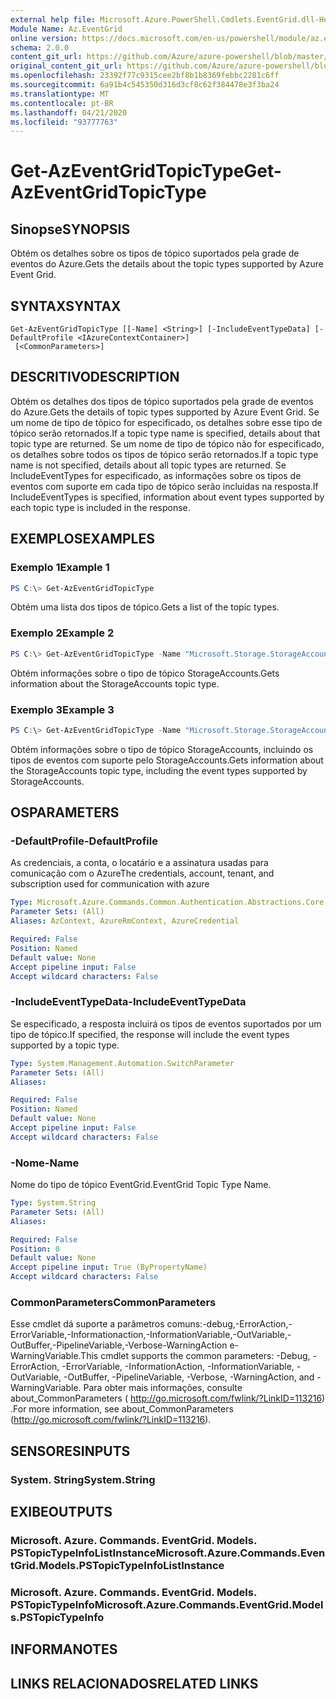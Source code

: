 ```yaml
---
external help file: Microsoft.Azure.PowerShell.Cmdlets.EventGrid.dll-Help.xml
Module Name: Az.EventGrid
online version: https://docs.microsoft.com/en-us/powershell/module/az.eventgrid/get-azeventgridtopictype
schema: 2.0.0
content_git_url: https://github.com/Azure/azure-powershell/blob/master/src/EventGrid/EventGrid/help/Get-AzEventGridTopicType.md
original_content_git_url: https://github.com/Azure/azure-powershell/blob/master/src/EventGrid/EventGrid/help/Get-AzEventGridTopicType.md
ms.openlocfilehash: 23392f77c9315cee2bf8b1b8369febbc2281c6ff
ms.sourcegitcommit: 6a91b4c545350d316d3cf8c62f384478e3f3ba24
ms.translationtype: MT
ms.contentlocale: pt-BR
ms.lasthandoff: 04/21/2020
ms.locfileid: "93777763"
---
```

# <span data-ttu-id="dd6ca-101">Get-AzEventGridTopicType</span><span class="sxs-lookup"><span data-stu-id="dd6ca-101">Get-AzEventGridTopicType</span></span>

## <span data-ttu-id="dd6ca-102">Sinopse</span><span class="sxs-lookup"><span data-stu-id="dd6ca-102">SYNOPSIS</span></span>
<span data-ttu-id="dd6ca-103">Obtém os detalhes sobre os tipos de tópico suportados pela grade de eventos do Azure.</span><span class="sxs-lookup"><span data-stu-id="dd6ca-103">Gets the details about the topic types supported by Azure Event Grid.</span></span>

## <span data-ttu-id="dd6ca-104">SYNTAX</span><span class="sxs-lookup"><span data-stu-id="dd6ca-104">SYNTAX</span></span>

```
Get-AzEventGridTopicType [[-Name] <String>] [-IncludeEventTypeData] [-DefaultProfile <IAzureContextContainer>]
 [<CommonParameters>]
```

## <span data-ttu-id="dd6ca-105">DESCRITIVO</span><span class="sxs-lookup"><span data-stu-id="dd6ca-105">DESCRIPTION</span></span>
<span data-ttu-id="dd6ca-106">Obtém os detalhes dos tipos de tópico suportados pela grade de eventos do Azure.</span><span class="sxs-lookup"><span data-stu-id="dd6ca-106">Gets the details of topic types supported by Azure Event Grid.</span></span>
<span data-ttu-id="dd6ca-107">Se um nome de tipo de tópico for especificado, os detalhes sobre esse tipo de tópico serão retornados.</span><span class="sxs-lookup"><span data-stu-id="dd6ca-107">If a topic type name is specified, details about that topic type are returned.</span></span>
<span data-ttu-id="dd6ca-108">Se um nome de tipo de tópico não for especificado, os detalhes sobre todos os tipos de tópico serão retornados.</span><span class="sxs-lookup"><span data-stu-id="dd6ca-108">If a topic type name is not specified, details about all topic types are returned.</span></span>
<span data-ttu-id="dd6ca-109">Se IncludeEventTypes for especificado, as informações sobre os tipos de eventos com suporte em cada tipo de tópico serão incluídas na resposta.</span><span class="sxs-lookup"><span data-stu-id="dd6ca-109">If IncludeEventTypes is specified, information about event types supported by each topic type is included in the response.</span></span>

## <span data-ttu-id="dd6ca-110">EXEMPLOS</span><span class="sxs-lookup"><span data-stu-id="dd6ca-110">EXAMPLES</span></span>

### <span data-ttu-id="dd6ca-111">Exemplo 1</span><span class="sxs-lookup"><span data-stu-id="dd6ca-111">Example 1</span></span>
```powershell
PS C:\> Get-AzEventGridTopicType
```

<span data-ttu-id="dd6ca-112">Obtém uma lista dos tipos de tópico.</span><span class="sxs-lookup"><span data-stu-id="dd6ca-112">Gets a list of the topic types.</span></span>

### <span data-ttu-id="dd6ca-113">Exemplo 2</span><span class="sxs-lookup"><span data-stu-id="dd6ca-113">Example 2</span></span>
```powershell
PS C:\> Get-AzEventGridTopicType -Name "Microsoft.Storage.StorageAccounts"
```

<span data-ttu-id="dd6ca-114">Obtém informações sobre o tipo de tópico StorageAccounts.</span><span class="sxs-lookup"><span data-stu-id="dd6ca-114">Gets information about the StorageAccounts topic type.</span></span>

### <span data-ttu-id="dd6ca-115">Exemplo 3</span><span class="sxs-lookup"><span data-stu-id="dd6ca-115">Example 3</span></span>
```powershell
PS C:\> Get-AzEventGridTopicType -Name "Microsoft.Storage.StorageAccounts" -IncludeEventTypeData
```

<span data-ttu-id="dd6ca-116">Obtém informações sobre o tipo de tópico StorageAccounts, incluindo os tipos de eventos com suporte pelo StorageAccounts.</span><span class="sxs-lookup"><span data-stu-id="dd6ca-116">Gets information about the StorageAccounts topic type, including the event types supported by StorageAccounts.</span></span>

## <span data-ttu-id="dd6ca-117">OS</span><span class="sxs-lookup"><span data-stu-id="dd6ca-117">PARAMETERS</span></span>

### <span data-ttu-id="dd6ca-118">-DefaultProfile</span><span class="sxs-lookup"><span data-stu-id="dd6ca-118">-DefaultProfile</span></span>
<span data-ttu-id="dd6ca-119">As credenciais, a conta, o locatário e a assinatura usadas para comunicação com o Azure</span><span class="sxs-lookup"><span data-stu-id="dd6ca-119">The credentials, account, tenant, and subscription used for communication with azure</span></span>

```yaml
Type: Microsoft.Azure.Commands.Common.Authentication.Abstractions.Core.IAzureContextContainer
Parameter Sets: (All)
Aliases: AzContext, AzureRmContext, AzureCredential

Required: False
Position: Named
Default value: None
Accept pipeline input: False
Accept wildcard characters: False
```

### <span data-ttu-id="dd6ca-120">-IncludeEventTypeData</span><span class="sxs-lookup"><span data-stu-id="dd6ca-120">-IncludeEventTypeData</span></span>
<span data-ttu-id="dd6ca-121">Se especificado, a resposta incluirá os tipos de eventos suportados por um tipo de tópico.</span><span class="sxs-lookup"><span data-stu-id="dd6ca-121">If specified, the response will include the event types supported by a topic type.</span></span>

```yaml
Type: System.Management.Automation.SwitchParameter
Parameter Sets: (All)
Aliases:

Required: False
Position: Named
Default value: None
Accept pipeline input: False
Accept wildcard characters: False
```

### <span data-ttu-id="dd6ca-122">-Nome</span><span class="sxs-lookup"><span data-stu-id="dd6ca-122">-Name</span></span>
<span data-ttu-id="dd6ca-123">Nome do tipo de tópico EventGrid.</span><span class="sxs-lookup"><span data-stu-id="dd6ca-123">EventGrid Topic Type Name.</span></span>

```yaml
Type: System.String
Parameter Sets: (All)
Aliases:

Required: False
Position: 0
Default value: None
Accept pipeline input: True (ByPropertyName)
Accept wildcard characters: False
```

### <span data-ttu-id="dd6ca-124">CommonParameters</span><span class="sxs-lookup"><span data-stu-id="dd6ca-124">CommonParameters</span></span>
<span data-ttu-id="dd6ca-125">Esse cmdlet dá suporte a parâmetros comuns:-debug,-ErrorAction,-ErrorVariable,-Informationaction,-InformationVariable,-OutVariable,-OutBuffer,-PipelineVariable,-Verbose-WarningAction e-WarningVariable.</span><span class="sxs-lookup"><span data-stu-id="dd6ca-125">This cmdlet supports the common parameters: -Debug, -ErrorAction, -ErrorVariable, -InformationAction, -InformationVariable, -OutVariable, -OutBuffer, -PipelineVariable, -Verbose, -WarningAction, and -WarningVariable.</span></span> <span data-ttu-id="dd6ca-126">Para obter mais informações, consulte about_CommonParameters ( http://go.microsoft.com/fwlink/?LinkID=113216) .</span><span class="sxs-lookup"><span data-stu-id="dd6ca-126">For more information, see about_CommonParameters (http://go.microsoft.com/fwlink/?LinkID=113216).</span></span>

## <span data-ttu-id="dd6ca-127">SENSORES</span><span class="sxs-lookup"><span data-stu-id="dd6ca-127">INPUTS</span></span>

### <span data-ttu-id="dd6ca-128">System. String</span><span class="sxs-lookup"><span data-stu-id="dd6ca-128">System.String</span></span>

## <span data-ttu-id="dd6ca-129">EXIBE</span><span class="sxs-lookup"><span data-stu-id="dd6ca-129">OUTPUTS</span></span>

### <span data-ttu-id="dd6ca-130">Microsoft. Azure. Commands. EventGrid. Models. PSTopicTypeInfoListInstance</span><span class="sxs-lookup"><span data-stu-id="dd6ca-130">Microsoft.Azure.Commands.EventGrid.Models.PSTopicTypeInfoListInstance</span></span>

### <span data-ttu-id="dd6ca-131">Microsoft. Azure. Commands. EventGrid. Models. PSTopicTypeInfo</span><span class="sxs-lookup"><span data-stu-id="dd6ca-131">Microsoft.Azure.Commands.EventGrid.Models.PSTopicTypeInfo</span></span>

## <span data-ttu-id="dd6ca-132">INFORMA</span><span class="sxs-lookup"><span data-stu-id="dd6ca-132">NOTES</span></span>

## <span data-ttu-id="dd6ca-133">LINKS RELACIONADOS</span><span class="sxs-lookup"><span data-stu-id="dd6ca-133">RELATED LINKS</span></span>
